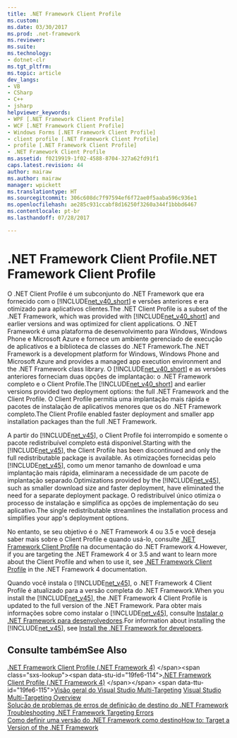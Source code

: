 ```yaml
---
title: .NET Framework Client Profile
ms.custom: 
ms.date: 03/30/2017
ms.prod: .net-framework
ms.reviewer: 
ms.suite: 
ms.technology:
- dotnet-clr
ms.tgt_pltfrm: 
ms.topic: article
dev_langs:
- VB
- CSharp
- C++
- jsharp
helpviewer_keywords:
- WPF [.NET Framework Client Profile]
- WCF [.NET Framework Client Profile]
- Windows Forms [.NET Framework Client Profile]
- client profile [.NET Framework Client Profile]
- profile [.NET Framework Client Profile]
- .NET Framework Client Profile
ms.assetid: f0219919-1f02-4588-8704-327a62fd91f1
caps.latest.revision: 44
author: mairaw
ms.author: mairaw
manager: wpickett
ms.translationtype: HT
ms.sourcegitcommit: 306c608dc7f97594ef6f72ae0f5aaba596c936e1
ms.openlocfilehash: ae285c931ccabf8d16250f3260a344f1bbbd6467
ms.contentlocale: pt-br
ms.lasthandoff: 07/28/2017

---
```

# <a name="net-framework-client-profile"></a><span data-ttu-id="19fe6-102">.NET Framework Client Profile</span><span class="sxs-lookup"><span data-stu-id="19fe6-102">.NET Framework Client Profile</span></span>
<span data-ttu-id="19fe6-103">O .NET Client Profile é um subconjunto do .NET Framework que era fornecido com o [!INCLUDE[net_v40_short](../../../includes/net-v40-short-md.md)] e versões anteriores e era otimizado para aplicativos clientes.</span><span class="sxs-lookup"><span data-stu-id="19fe6-103">The .NET Client Profile is a subset of the .NET Framework, which was provided with [!INCLUDE[net_v40_short](../../../includes/net-v40-short-md.md)] and earlier versions and was optimized for client applications.</span></span> <span data-ttu-id="19fe6-104">O .NET Framework é uma plataforma de desenvolvimento para Windows, Windows Phone e Microsoft Azure e fornece um ambiente gerenciado de execução de aplicativos e a biblioteca de classes do .NET Framework.</span><span class="sxs-lookup"><span data-stu-id="19fe6-104">The .NET Framework is a development platform for Windows, Windows Phone and Microsoft Azure and provides a managed app execution environment and the .NET Framework class library.</span></span> <span data-ttu-id="19fe6-105">O [!INCLUDE[net_v40_short](../../../includes/net-v40-short-md.md)] e as versões anteriores forneciam duas opções de implantação: o .NET Framework completo e o Client Profile.</span><span class="sxs-lookup"><span data-stu-id="19fe6-105">The [!INCLUDE[net_v40_short](../../../includes/net-v40-short-md.md)] and earlier versions provided two deployment options: the full .NET Framework and the Client Profile.</span></span> <span data-ttu-id="19fe6-106">O Client Profile permitia uma implantação mais rápida e pacotes de instalação de aplicativos menores que os do .NET Framework completo.</span><span class="sxs-lookup"><span data-stu-id="19fe6-106">The Client Profile enabled faster deployment and smaller app installation packages than the full .NET Framework.</span></span>  
  
 <span data-ttu-id="19fe6-107">A partir do [!INCLUDE[net_v45](../../../includes/net-v45-md.md)], o Client Profile foi interrompido e somente o pacote redistribuível completo está disponível.</span><span class="sxs-lookup"><span data-stu-id="19fe6-107">Starting with the [!INCLUDE[net_v45](../../../includes/net-v45-md.md)], the Client Profile has been discontinued and only the full redistributable package is available.</span></span> <span data-ttu-id="19fe6-108">As otimizações fornecidas pelo [!INCLUDE[net_v45](../../../includes/net-v45-md.md)], como um menor tamanho de download e uma implantação mais rápida, eliminaram a necessidade de um pacote de implantação separado.</span><span class="sxs-lookup"><span data-stu-id="19fe6-108">Optimizations provided by the [!INCLUDE[net_v45](../../../includes/net-v45-md.md)], such as smaller download size and faster deployment, have eliminated the need for a separate deployment package.</span></span> <span data-ttu-id="19fe6-109">O redistribuível único otimiza o processo de instalação e simplifica as opções de implementação do seu aplicativo.</span><span class="sxs-lookup"><span data-stu-id="19fe6-109">The single redistributable streamlines the installation process and simplifies your app's deployment options.</span></span>  
  
 <span data-ttu-id="19fe6-110">No entanto, se seu objetivo é o .NET Framework 4 ou 3.5 e você deseja saber mais sobre o Client Profile e quando usá-lo, consulte [.NET Framework Client Profile](http://msdn.microsoft.com/library/cc656912\(v=vs.100\).aspx) na documentação do .NET Framework 4.</span><span class="sxs-lookup"><span data-stu-id="19fe6-110">However, if you are targeting the .NET Framework 4 or 3.5 and want to learn more about the Client Profile and when to use it, see [.NET Framework Client Profile](http://msdn.microsoft.com/library/cc656912\(v=vs.100\).aspx) in the .NET Framework 4 documentation.</span></span>  
  
 <span data-ttu-id="19fe6-111">Quando você instala o [!INCLUDE[net_v45](../../../includes/net-v45-md.md)], o .NET Framework 4 Client Profile é atualizado para a versão completa do .NET Framework.</span><span class="sxs-lookup"><span data-stu-id="19fe6-111">When you install the [!INCLUDE[net_v45](../../../includes/net-v45-md.md)], the .NET Framework 4 Client Profile is updated to the full version of the .NET Framework.</span></span> <span data-ttu-id="19fe6-112">Para obter mais informações sobre como instalar o [!INCLUDE[net_v45](../../../includes/net-v45-md.md)], consulte [Instalar o .NET Framework para desenvolvedores](../../../docs/framework/install/guide-for-developers.md).</span><span class="sxs-lookup"><span data-stu-id="19fe6-112">For information about installing the [!INCLUDE[net_v45](../../../includes/net-v45-md.md)], see [Install the .NET Framework for developers](../../../docs/framework/install/guide-for-developers.md).</span></span>  
  
## <a name="see-also"></a><span data-ttu-id="19fe6-113">Consulte também</span><span class="sxs-lookup"><span data-stu-id="19fe6-113">See Also</span></span>  
 <span data-ttu-id="19fe6-114">[.NET Framework Client Profile (.NET Framework 4)](http://msdn.microsoft.com/library/cc656912\(v=vs.100\).aspx) </span><span class="sxs-lookup"><span data-stu-id="19fe6-114">[.NET Framework Client Profile (.NET Framework 4)](http://msdn.microsoft.com/library/cc656912\(v=vs.100\).aspx) </span></span>  
 <span data-ttu-id="19fe6-115">[Visão geral do Visual Studio Multi-Targeting](http://msdn.microsoft.com/library/b1702c33-0672-4ebc-b779-2b324d6ea880) </span><span class="sxs-lookup"><span data-stu-id="19fe6-115">[Visual Studio Multi-Targeting Overview](http://msdn.microsoft.com/library/b1702c33-0672-4ebc-b779-2b324d6ea880) </span></span>  
 <span data-ttu-id="19fe6-116">[Solução de problemas de erros de definição de destino do .NET Framework](http://msdn.microsoft.com/library/830e3e45-9a93-4279-a249-75b84599aefb) </span><span class="sxs-lookup"><span data-stu-id="19fe6-116">[Troubleshooting .NET Framework Targeting Errors](http://msdn.microsoft.com/library/830e3e45-9a93-4279-a249-75b84599aefb) </span></span>  
 [<span data-ttu-id="19fe6-117">Como definir uma versão do .NET Framework como destino</span><span class="sxs-lookup"><span data-stu-id="19fe6-117">How to: Target a Version of the .NET Framework</span></span>](/visualstudio/ide/how-to-target-a-version-of-the-dotnet-framework)

